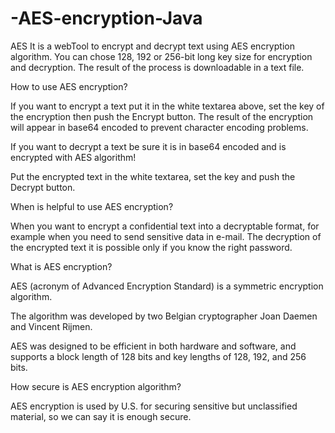 # -AES-encryption-Java
AES It is a webTool to encrypt and decrypt text using AES encryption algorithm. You can chose 128, 192 or 256-bit long key size for encryption and decryption. The result of the process is downloadable in a text file.


How to use AES encryption?


If you want to encrypt a text put it in the white textarea above, set the key of the encryption then push the Encrypt button.
The result of the encryption will appear in base64 encoded to prevent character encoding problems.

 

If you want to decrypt a text be sure it is in base64 encoded and is encrypted with AES algorithm!

 

Put the encrypted text in the white textarea, set the key and push the Decrypt button.



When is helpful to use AES encryption?



When you want to encrypt a confidential text into a decryptable format, for example when you need to send sensitive data in e-mail.
The decryption of the encrypted text it is possible only if you know the right password.

What is AES encryption?



AES (acronym of Advanced Encryption Standard) is a symmetric encryption algorithm.



The algorithm was developed by two Belgian cryptographer Joan Daemen and Vincent Rijmen.



AES was designed to be efficient in both hardware and software, and supports a block length of 128 bits and key lengths of 128, 192, and 256 bits.




How secure is AES encryption algorithm?



AES encryption is used by U.S. for securing sensitive but unclassified material, so we can say it is enough secure.
